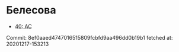 # Белесова
- [40: AC](40.md)

Commit: 8ef0aaed4747016515809fcbfd9aa496dd0b19b1
 fetched at: 20201217-153213
